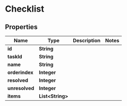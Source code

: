 

# Checklist


## Properties

| Name | Type | Description | Notes |
|------------ | ------------- | ------------- | -------------|
|**id** | **String** |  |  |
|**taskId** | **String** |  |  |
|**name** | **String** |  |  |
|**orderindex** | **Integer** |  |  |
|**resolved** | **Integer** |  |  |
|**unresolved** | **Integer** |  |  |
|**items** | **List&lt;String&gt;** |  |  |



